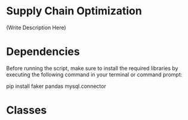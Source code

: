 # Supply Chain Optimization

(Write Description Here)


# Dependencies 
Before running the script, make sure to install the required libraries by executing the following command in your terminal or command prompt:

pip install faker pandas mysql.connector

# Classes